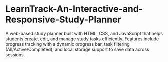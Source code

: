 # LearnTrack-An-Interactive-and-Responsive-Study-Planner
A web-based study planner built with HTML, CSS, and JavaScript that helps students create, edit, and manage study tasks efficiently. Features include progress tracking with a dynamic progress bar, task filtering (All/Active/Completed), and local storage support to save data across sessions. 

